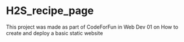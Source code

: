 # H2S_recipe_page
This project was made as part of CodeForFun in Web Dev 01 on How to create and deploy a basic static website
